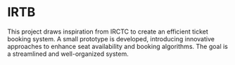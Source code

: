 # IRTB
This project draws inspiration from IRCTC to create an efficient ticket booking system. A small prototype is developed, introducing innovative approaches to enhance seat availability and booking algorithms. The goal is a streamlined and well-organized system.
